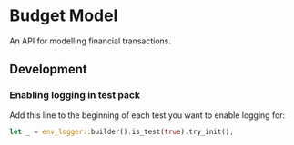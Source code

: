 # Budget Model

An API for modelling financial transactions.

## Development

### Enabling logging in test pack

Add this line to the beginning of each test you want to enable logging for:

```rust
let _ = env_logger::builder().is_test(true).try_init();
```
